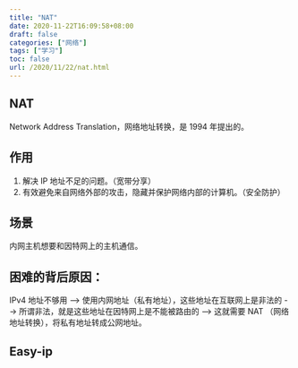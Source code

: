 ```yaml
---
title: "NAT"
date: 2020-11-22T16:09:58+08:00
draft: false
categories: ["网络"]
tags: ["学习"]
toc: false
url: /2020/11/22/nat.html
---
```


## NAT

Network Address Translation，网络地址转换，是 1994 年提出的。

## 作用

1. 解决 IP 地址不足的问题。（宽带分享）
2. 有效避免来自网络外部的攻击，隐藏并保护网络内部的计算机。（安全防护）

## 场景

内网主机想要和因特网上的主机通信。

## 困难的背后原因：

IPv4 地址不够用 --> 使用内网地址（私有地址），这些地址在互联网上是非法的 --> 所谓非法，就是这些地址在因特网上是不能被路由的 --> 这就需要 NAT （网络地址转换），将私有地址转成公网地址。

## Easy-ip







